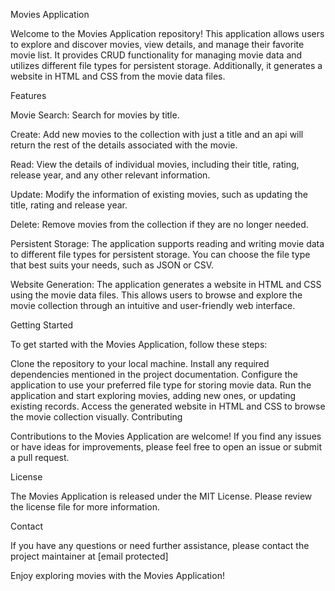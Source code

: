 Movies Application

Welcome to the Movies Application repository! This application allows users to explore and discover movies, view details, and manage their favorite movie list. It provides CRUD functionality for managing movie data and utilizes different file types for persistent storage. Additionally, it generates a website in HTML and CSS from the movie data files.

Features

Movie Search: Search for movies by title.

Create: Add new movies to the collection with just a title and an api will return the rest of the details associated with the movie.

Read: View the details of individual movies, including their title, rating, release year, and any other relevant information.

Update: Modify the information of existing movies, such as updating the title, rating and release year.

Delete: Remove movies from the collection if they are no longer needed.

Persistent Storage: The application supports reading and writing movie data to different file types for persistent storage. You can choose the file type that best suits your needs, such as JSON or CSV.

Website Generation: The application generates a website in HTML and CSS using the movie data files. This allows users to browse and explore the movie collection through an intuitive and user-friendly web interface.

Getting Started

To get started with the Movies Application, follow these steps:

Clone the repository to your local machine.
Install any required dependencies mentioned in the project documentation.
Configure the application to use your preferred file type for storing movie data.
Run the application and start exploring movies, adding new ones, or updating existing records.
Access the generated website in HTML and CSS to browse the movie collection visually.
Contributing

Contributions to the Movies Application are welcome! If you find any issues or have ideas for improvements, please feel free to open an issue or submit a pull request.

License

The Movies Application is released under the MIT License. Please review the license file for more information.

Contact

If you have any questions or need further assistance, please contact the project maintainer at [email protected]

Enjoy exploring movies with the Movies Application!
